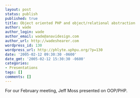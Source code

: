 ```yaml
---
layout: post
status: publish
published: true
title: Object oriented PHP and object/relational abstraction
author: wade
author_login: wade
author_email: wade@anavidesign.com
author_url: http://wadeshearer.com
wordpress_id: 130
wordpress_url: http://phlyte.uphpu.org/?p=130
date: '2005-02-12 09:30:30 -0600'
date_gmt: '2005-02-12 15:30:30 -0600'
categories:
- Presentations
tags: []
comments: []
---
```

<p>For our February meeting, Jeff Moss presented on OOP/PHP.</p>
